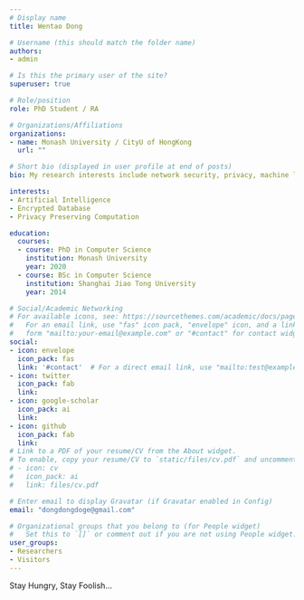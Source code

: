 ```yaml
---
# Display name
title: Wentao Dong

# Username (this should match the folder name)
authors:
- admin

# Is this the primary user of the site?
superuser: true

# Role/position
role: PhD Student / RA

# Organizations/Affiliations
organizations:
- name: Monash University / CityU of HongKong
  url: ""

# Short bio (displayed in user profile at end of posts)
bio: My research interests include network security, privacy, machine learning, blockchain.

interests:
- Artificial Intelligence
- Encrypted Database
- Privacy Preserving Computation

education:
  courses:
  - course: PhD in Computer Science
    institution: Monash University
    year: 2020
  - course: BSc in Computer Science
    institution: Shanghai Jiao Tong University
    year: 2014

# Social/Academic Networking
# For available icons, see: https://sourcethemes.com/academic/docs/page-builder/#icons
#   For an email link, use "fas" icon pack, "envelope" icon, and a link in the
#   form "mailto:your-email@example.com" or "#contact" for contact widget.
social:
- icon: envelope
  icon_pack: fas
  link: '#contact'  # For a direct email link, use "mailto:test@example.org".
- icon: twitter
  icon_pack: fab
  link: 
- icon: google-scholar
  icon_pack: ai
  link: 
- icon: github
  icon_pack: fab
  link: 
# Link to a PDF of your resume/CV from the About widget.
# To enable, copy your resume/CV to `static/files/cv.pdf` and uncomment the lines below.
# - icon: cv
#   icon_pack: ai
#   link: files/cv.pdf

# Enter email to display Gravatar (if Gravatar enabled in Config)
email: "dongdongdoge@gmail.com"

# Organizational groups that you belong to (for People widget)
#   Set this to `[]` or comment out if you are not using People widget.
user_groups:
- Researchers
- Visitors
---
```


Stay Hungry, Stay Foolish...
